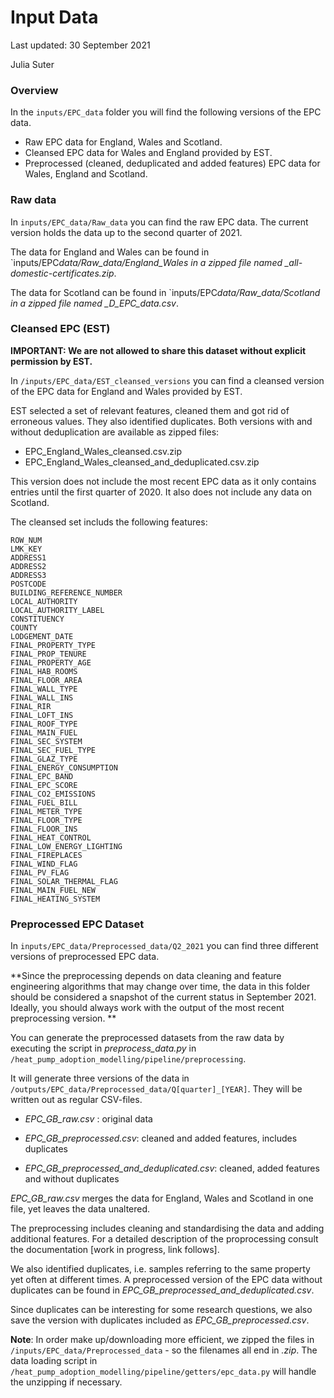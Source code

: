 # Input Data

Last updated: 30 September 2021

Julia Suter

### Overview

In the `inputs/EPC_data` folder you will find the following versions of the EPC data.

- Raw EPC data for England, Wales and Scotland.
- Cleansed EPC data for Wales and England provided by EST.
- Preprocessed (cleaned, deduplicated and added features) EPC data for Wales, England and Scotland.

### Raw data

In `inputs/EPC_data/Raw_data` you can find the raw EPC data. The current version holds the data up to the second quarter of 2021.

The data for England and Wales can be found in `inputs/EPC*data/Raw_data/England_Wales in a zipped file named \_all-domestic-certificates.zip*.

The data for Scotland can be found in `inputs/EPC*data/Raw_data/Scotland in a zipped file named \_D_EPC_data.csv*.

### Cleansed EPC (EST)

**IMPORTANT: We are not allowed to share this dataset without explicit permission by EST.**

In `/inputs/EPC_data/EST_cleansed_versions` you can find a cleansed version of the EPC data for England and Wales provided by EST.

EST selected a set of relevant features, cleaned them and got rid of erroneous values. They also identified duplicates. Both versions with and without deduplication are available as zipped files:

- EPC_England_Wales_cleansed.csv.zip
- EPC_England_Wales_cleansed_and_deduplicated.csv.zip

This version does not include the most recent EPC data as it only contains entries until the first quarter of 2020. It also does not include any data on Scotland.

The cleansed set includs the following features:

```
ROW_NUM
LMK_KEY
ADDRESS1
ADDRESS2
ADDRESS3
POSTCODE
BUILDING_REFERENCE_NUMBER
LOCAL_AUTHORITY
LOCAL_AUTHORITY_LABEL
CONSTITUENCY
COUNTY
LODGEMENT_DATE
FINAL_PROPERTY_TYPE
FINAL_PROP_TENURE
FINAL_PROPERTY_AGE
FINAL_HAB_ROOMS
FINAL_FLOOR_AREA
FINAL_WALL_TYPE
FINAL_WALL_INS
FINAL_RIR
FINAL_LOFT_INS
FINAL_ROOF_TYPE
FINAL_MAIN_FUEL
FINAL_SEC_SYSTEM
FINAL_SEC_FUEL_TYPE
FINAL_GLAZ_TYPE
FINAL_ENERGY_CONSUMPTION
FINAL_EPC_BAND
FINAL_EPC_SCORE
FINAL_CO2_EMISSIONS
FINAL_FUEL_BILL
FINAL_METER_TYPE
FINAL_FLOOR_TYPE
FINAL_FLOOR_INS
FINAL_HEAT_CONTROL
FINAL_LOW_ENERGY_LIGHTING
FINAL_FIREPLACES
FINAL_WIND_FLAG
FINAL_PV_FLAG
FINAL_SOLAR_THERMAL_FLAG
FINAL_MAIN_FUEL_NEW
FINAL_HEATING_SYSTEM
```

### Preprocessed EPC Dataset

In `inputs/EPC_data/Preprocessed_data/Q2_2021` you can find three different versions of preprocessed EPC data.

**Since the preprocessing depends on data cleaning and feature engineering algorithms that may change over time, the data in this folder should be considered a snapshot of the current status in September 2021. Ideally, you should always work with the output of the most recent preprocessing version. **

You can generate the preprocessed datasets from the raw data by executing the script in _preprocess_data.py_ in `/heat_pump_adoption_modelling/pipeline/preprocessing`.

It will generate three versions of the data in `/outputs/EPC_data/Preprocessed_data/Q[quarter]_[YEAR]`. They will be written out as regular CSV-files.

- _EPC_GB_raw.csv_ : original data

- _EPC_GB_preprocessed.csv_: cleaned and added features, includes duplicates

- _EPC_GB_preprocessed_and_deduplicated.csv_: cleaned, added features and without duplicates

_EPC_GB_raw.csv_ merges the data for England, Wales and Scotland in one file, yet leaves the data unaltered.

The preprocessing includes cleaning and standardising the data and adding additional features. For a detailed description of the proprocessing consult the documentation [work in progress, link follows].

We also identified duplicates, i.e. samples referring to the same property yet often at different times. A preprocessed version of the EPC data without duplicates can be found in _EPC_GB_preprocessed_and_deduplicated.csv_.

Since duplicates can be interesting for some research questions, we also save the version with duplicates included as _EPC_GB_preprocessed.csv_.

**Note**: In order make up/downloading more efficient, we zipped the files in `/inputs/EPC_data/Preprocessed_data` - so the filenames all end in _.zip_. The data loading script in `/heat_pump_adoption_modelling/pipeline/getters/epc_data.py` will handle the unzipping if necessary.
